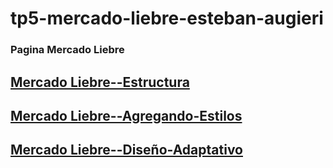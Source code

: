 # tp5-mercado-liebre-esteban-augieri
### Pagina Mercado Liebre 
## [Mercado Liebre--Estructura](https://github.com/estebannahuel/tp5-mercado-liebre-esteban-augieri/tree/MLestructura)
## [Mercado Liebre--Agregando-Estilos](https://github.com/estebannahuel/tp5-mercado-liebre-esteban-augieri/tree/Agregando-Estilos)
## [Mercado Liebre--Diseño-Adaptativo](https://github.com/estebannahuel/tp5-mercado-liebre-esteban-augieri/tree/Dise%C3%B1o-adaptativo)




